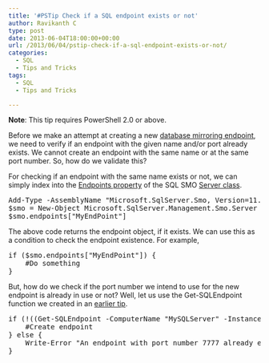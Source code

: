```yaml
---
title: '#PSTip Check if a SQL endpoint exists or not'
author: Ravikanth C
type: post
date: 2013-06-04T18:00:00+00:00
url: /2013/06/04/pstip-check-if-a-sql-endpoint-exists-or-not/
categories:
  - SQL
  - Tips and Tricks
tags:
  - SQL
  - Tips and Tricks

---
```

**Note**: This tip requires PowerShell 2.0 or above.

Before we make an attempt at creating a new [database mirroring endpoint][1], we need to verify if an endpoint with the given name and/or port already exists. We cannot create an endpoint with the same name or at the same port number. So, how do we validate this?

For checking if an endpoint with the same name exists or not, we can simply index into the [Endpoints property][2] of the SQL SMO [Server class][3].

<pre class="brush: powershell; title: ; notranslate" title="">Add-Type -AssemblyName "Microsoft.SqlServer.Smo, Version=11.0.0.0, Culture=neutral, PublicKeyToken=89845dcd8080cc91"
$smo = New-Object Microsoft.SqlServer.Management.Smo.Server -ArgumentList $env:computername
$smo.endpoints["MyEndPoint"]
</pre>

The above code returns the endpoint object, if it exists. We can use this as a condition to check the endpoint existence. For example,

<pre class="brush: powershell; title: ; notranslate" title="">if ($smo.endpoints["MyEndPoint"]) {
    #Do something
}
</pre>

But, how do we check if the port number we intend to use for the new endpoint is already in use or not? Well, let us use the Get-SQLEndpoint function we created in an [earlier tip][4].

<pre class="brush: powershell; title: ; notranslate" title="">if (!((Get-SQLEndpoint -ComputerName "MySQLServer" -InstanceName "MyInstance").ListenerPort -contains 7777)) {
    #Create endpoint
} else {
    Write-Error "An endpoint with port number 7777 already exists"
}
</pre>

[1]: http://msdn.microsoft.com/en-us/library/ms179511.aspx
[2]: http://msdn.microsoft.com/en-us/library/microsoft.sqlserver.management.smo.server.endpoints.aspx
[3]: http://msdn.microsoft.com/en-us/library/ms220151.aspx
[4]: /2013/06/03/pstip-list-all-endpoints-in-a-sql-deployment